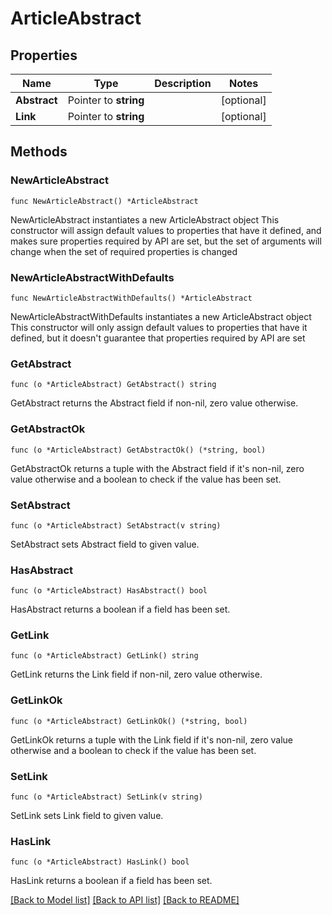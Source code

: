 # ArticleAbstract

## Properties

Name | Type | Description | Notes
------------ | ------------- | ------------- | -------------
**Abstract** | Pointer to **string** |  | [optional] 
**Link** | Pointer to **string** |  | [optional] 

## Methods

### NewArticleAbstract

`func NewArticleAbstract() *ArticleAbstract`

NewArticleAbstract instantiates a new ArticleAbstract object
This constructor will assign default values to properties that have it defined,
and makes sure properties required by API are set, but the set of arguments
will change when the set of required properties is changed

### NewArticleAbstractWithDefaults

`func NewArticleAbstractWithDefaults() *ArticleAbstract`

NewArticleAbstractWithDefaults instantiates a new ArticleAbstract object
This constructor will only assign default values to properties that have it defined,
but it doesn't guarantee that properties required by API are set

### GetAbstract

`func (o *ArticleAbstract) GetAbstract() string`

GetAbstract returns the Abstract field if non-nil, zero value otherwise.

### GetAbstractOk

`func (o *ArticleAbstract) GetAbstractOk() (*string, bool)`

GetAbstractOk returns a tuple with the Abstract field if it's non-nil, zero value otherwise
and a boolean to check if the value has been set.

### SetAbstract

`func (o *ArticleAbstract) SetAbstract(v string)`

SetAbstract sets Abstract field to given value.

### HasAbstract

`func (o *ArticleAbstract) HasAbstract() bool`

HasAbstract returns a boolean if a field has been set.

### GetLink

`func (o *ArticleAbstract) GetLink() string`

GetLink returns the Link field if non-nil, zero value otherwise.

### GetLinkOk

`func (o *ArticleAbstract) GetLinkOk() (*string, bool)`

GetLinkOk returns a tuple with the Link field if it's non-nil, zero value otherwise
and a boolean to check if the value has been set.

### SetLink

`func (o *ArticleAbstract) SetLink(v string)`

SetLink sets Link field to given value.

### HasLink

`func (o *ArticleAbstract) HasLink() bool`

HasLink returns a boolean if a field has been set.


[[Back to Model list]](../README.md#documentation-for-models) [[Back to API list]](../README.md#documentation-for-api-endpoints) [[Back to README]](../README.md)


